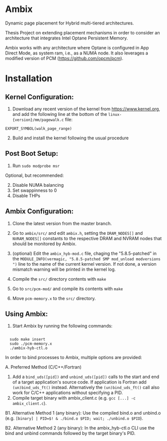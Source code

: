 # Ambix
Dynamic page placement for Hybrid multi-tiered architectures.

Thesis Project on extending placement mechanisms in order to consider an architecture that integrates Intel Optane Persistent Memory.

Ambix works with any architecture where Optane is configured in App Direct Mode, as system ram, i.e., as a NUMA node.
It also leverages a modified version of PCM (https://github.com/opcm/pcm).

# Installation

## Kernel Configuration:
  1. Download any recent version of the kernel from https://www.kernel.org, and add the following line at the bottom of the ```linux-{version}/mm/pagewalk.c``` file:
  ```
  EXPORT_SYMBOL(walk_page_range)
  ```
  2. Build and install the kernel following the usual procedure

## Post Boot Setup:
  1. Run ```sudo modprobe msr```
  
  Optional, but recommended:
  
  2. Disable NUMA balancing
  3. Set swappinness to 0
  4. Disable THPs

## Ambix Configuration:
  1. Clone the latest version from the master branch.
  2. Go to ```ambix/src/``` and edit ```ambix.h```, setting the ```DRAM_NODES[]``` and ```NVRAM_NODES[]``` constants to the respective DRAM and NVRAM nodes that should be monitored by Ambix.
  3. (optional) Edit the ```ambix_hyb-mod.c``` file, chaging the "5.8.5-patched" in the ```MODULE_INFO(vermagic, "5.8.5-patched SMP mod_unload modversions ")``` line to the name of the current kernel version. If not done, a version mismatch warning will be printed in the kernel log.
  4. Compile the ```src/``` directory contents with ```make```
  
  7. Go to ```src/pcm-mod/``` and compile its contents with ```make```
  8. Move ```pcm-memory.x``` to the ```src/``` directory.

## Using Ambix:

1. Start Ambix by running the following commands:
  ```
  
    sudo make insert
    sudo ./pcm-memory.x
    ./ambix-hyb-ctl.o

  ```

In order to bind processes to Ambix, multiple options are provided:

  A. Preferred Method (C/C++/Fortran)
  1. Add a ```bind_uds([pid])``` and ```unbind_uds([pid])``` calls to the start and end of a target application's source code. If application is Fortran add ```(un)bind_uds_ft()``` instead. Alternatively the ```(un)bind_uds_ft()``` call also work for C/C++ applications without specifying a PID.
  2. Compile target binary with ambix_client.c (e.g. ```gcc [...] -c ambix_client.c```).

  B1. Alternative Method 1 (any binary): Use the compiled bind.o and unbind.o (e.g. ```[binary] | PID=$! & ./bind.o $PID; wait; ./unbind.o $PID```).
  
  B2. Alternative Method 2 (any binary): In the ambix_hyb-ctl.o CLI use the bind and unbind commands followed by the target binary's PID.
